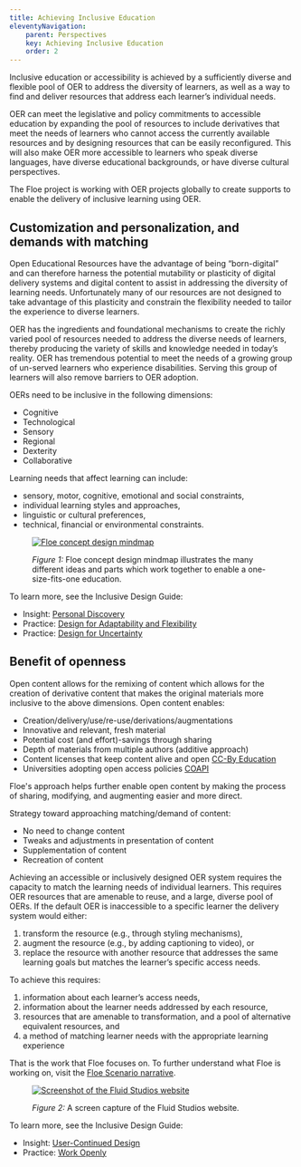 ```yaml
---
title: Achieving Inclusive Education
eleventyNavigation:
    parent: Perspectives
    key: Achieving Inclusive Education
    order: 2
---
```

Inclusive education or accessibility is achieved by a sufficiently diverse and flexible pool of OER to address the
diversity of learners, as well as a way to find and deliver resources that address each learner’s individual needs.

OER can meet the legislative and policy commitments to accessible education by expanding the pool of resources to
include derivatives that meet the needs of learners who cannot access the currently available resources and by
designing resources that can be easily reconfigured. This will also make OER more accessible to learners who speak
diverse languages, have diverse educational backgrounds, or have diverse cultural perspectives.

The Floe project is working with OER projects globally to create supports to enable the delivery of inclusive learning
using OER.

## Customization and personalization, and demands with matching

Open Educational Resources have the advantage of being “born-digital” and can therefore harness the potential
mutability or plasticity of digital delivery systems and digital content to assist in addressing the diversity of
learning needs. Unfortunately many of our resources are not designed to take advantage of this plasticity and
constrain the flexibility needed to tailor the experience to diverse learners.

OER has the ingredients and foundational mechanisms to create the richly varied pool of resources needed to address
the diverse needs of learners, thereby producing the variety of skills and knowledge needed in today’s reality. OER
has tremendous potential to meet the needs of a growing group of un-served learners who experience disabilities.
Serving this group of learners will also remove barriers to OER adoption.

OERs need to be inclusive in the following dimensions:

* Cognitive
* Technological
* Sensory
* Regional
* Dexterity
* Collaborative

Learning needs that affect learning can include:

* sensory, motor, cognitive, emotional and social constraints,
* individual learning styles and approaches,
* linguistic or cultural preferences,
* technical, financial or environmental constraints.

<figure>

[![Floe concept design mindmap](/assets/images/thumbs/400px-Floe_concept_design_mindmap.png)](/assets/images/Floe_concept_design_mindmap.png)

<figcaption>

*Figure 1:* Floe concept design mindmap illustrates the many different ideas and parts which work together to enable a
one-size-fits-one education.

</figcaption>
</figure>

To learn more, see the Inclusive Design Guide:

* Insight: [Personal Discovery](https://guide.inclusivedesign.ca/insights/PersonalDiscovery.html)
* Practice: [Design for Adaptability and Flexibility](https://guide.inclusivedesign.ca/practices/DesignForAdaptabilityAndFlexibility.html)
* Practice: [Design for Uncertainty](https://guide.inclusivedesign.ca/practices/DesignForUncertainty.html)

## Benefit of openness

Open content allows for the remixing of content which allows for the creation of derivative content that makes the
original materials more inclusive to the above dimensions. Open content enables:

* Creation/delivery/use/re-use/derivations/augmentations
* Innovative and relevant, fresh material
* Potential cost (and effort)-savings through sharing
* Depth of materials from multiple authors (additive approach)
* Content licenses that keep content alive and open
[CC-By Education](http://creativecommons.org/education)
* Universities adopting open access policies
[COAPI](http://archive.news.ku.edu/2011/august/3/openaccess.shtml)

Floe's approach helps further enable open content by making the process of sharing, modifying, and augmenting easier
and more direct.

Strategy toward approaching matching/demand of content:

* No need to change content
* Tweaks and adjustments in presentation of content
* Supplementation of content
* Recreation of content

Achieving an accessible or inclusively designed OER system requires the capacity to match the learning needs of
individual learners. This requires OER resources that are amenable to reuse, and a large, diverse pool of OERs. If the
default OER is inaccessible to a specific learner the delivery system would either:

1. transform the resource (e.g., through styling mechanisms),
2. augment the resource (e.g., by adding captioning to video), or
3. replace the resource with another resource that addresses the same learning goals but matches the learner’s
specific access needs.

To achieve this requires:

1. information about each learner’s access needs,
2. information about the learner needs addressed by each resource,
3. resources that are amenable to transformation, and a pool of alternative equivalent resources, and
4. a method of matching learner needs with the appropriate learning experience

That is the work that Floe focuses on. To further understand what Floe is working on, visit the [Floe Scenario narrative](https://wiki.fluidproject.org/x/lYlnAQ).

<figure>

[![Screenshot of the Fluid Studios website](/assets/images/Fluid-studios.png)](/assets/images/Fluid-studios.png)

<figcaption>

*Figure 2:* A screen capture of the Fluid Studios website.

</figcaption>
</figure>

To learn more, see the Inclusive Design Guide:

* Insight: [User-Continued Design](https://guide.inclusivedesign.ca/insights/UserContinuedDesign.html)
* Practice: [Work Openly](https://guide.inclusivedesign.ca/practices/WorkOpenly.html)

